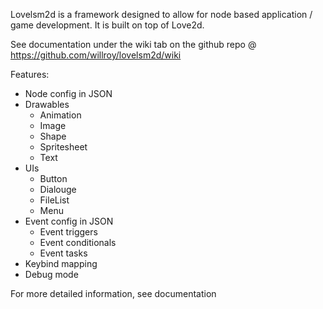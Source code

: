 Lovelsm2d is a framework designed to allow for node based application / game development. It is built on top of Love2d.

See documentation under the wiki tab on the github repo @ https://github.com/willroy/lovelsm2d/wiki

Features:

- Node config in JSON
- Drawables
	- Animation
	- Image
	- Shape
	- Spritesheet
	- Text
- UIs
	- Button
	- Dialouge
	- FileList
	- Menu
- Event config in JSON
	- Event triggers
	- Event conditionals
	- Event tasks
- Keybind mapping
- Debug mode

For more detailed information, see documentation